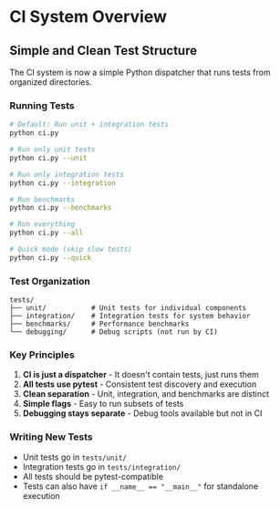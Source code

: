 # CI System Overview

## Simple and Clean Test Structure

The CI system is now a simple Python dispatcher that runs tests from organized directories.

### Running Tests

```bash
# Default: Run unit + integration tests
python ci.py

# Run only unit tests
python ci.py --unit

# Run only integration tests  
python ci.py --integration

# Run benchmarks
python ci.py --benchmarks

# Run everything
python ci.py --all

# Quick mode (skip slow tests)
python ci.py --quick
```

### Test Organization

```
tests/
├── unit/           # Unit tests for individual components
├── integration/    # Integration tests for system behavior
├── benchmarks/     # Performance benchmarks
└── debugging/      # Debug scripts (not run by CI)
```

### Key Principles

1. **CI is just a dispatcher** - It doesn't contain tests, just runs them
2. **All tests use pytest** - Consistent test discovery and execution
3. **Clean separation** - Unit, integration, and benchmarks are distinct
4. **Simple flags** - Easy to run subsets of tests
5. **Debugging stays separate** - Debug tools available but not in CI

### Writing New Tests

- Unit tests go in `tests/unit/`
- Integration tests go in `tests/integration/`
- All tests should be pytest-compatible
- Tests can also have `if __name__ == "__main__"` for standalone execution